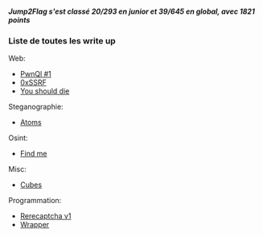 ##### Jump2Flag s'est classé 20/293 en junior et 39/645 en global, avec 1821 points

### Liste de toutes les write up

Web:
- [PwnQl #1](https://github.com/Jump2Flag/write-up/blob/main/HeroCTF/web/PwnQL-1.md)
- [0xSSRF](https://github.com/Jump2Flag/write-up/blob/main/HeroCTF/web/0xSSRF.md)
- [You should die](https://github.com/Jump2Flag/write-up/blob/main/HeroCTF/web/You%20should%20die.md)

Steganographie:
- [Atoms](https://github.com/Jump2Flag/write-up/blob/main/HeroCTF/Steganographie/Atoms.md)

Osint:
- [Find me](https://github.com/Jump2Flag/write-up/blob/main/HeroCTF/osint/Find%20me.md)

Misc:
- [Cubes](https://github.com/Jump2Flag/write-up/blob/main/HeroCTF/Misc/Cubes.md)

Programmation:
- [Rerecaptcha v1](https://github.com/Jump2Flag/write-up/tree/main/HeroCTF/Programmation/Rerecaptcha_v1)
- [Wrapper](https://github.com/Jump2Flag/write-up/tree/main/HeroCTF/Programmation/Wrapper)
